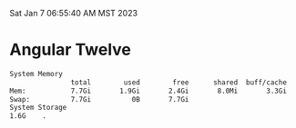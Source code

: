 Sat Jan  7 06:55:40 AM MST 2023

# Angular Twelve

```bash
System Memory
               total        used        free      shared  buff/cache   available
Mem:           7.7Gi       1.9Gi       2.4Gi       8.0Mi       3.3Gi       5.5Gi
Swap:          7.7Gi          0B       7.7Gi
System Storage
1.6G	.
```
```bash
